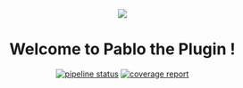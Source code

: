 
<div align="center">
<img src="https://gitlab.com/uploads/-/system/project/avatar/14122118/pablo.jpg?width=88"/>
<h1>Welcome to Pablo the Plugin !</h1>

[![pipeline status](https://gitlab.com/tresorio/platform/pablo/badges/dev/pipeline.svg)](https://gitlab.com/tresorio/platform/pablo/commits/dev)
[![coverage report](https://gitlab.com/tresorio/platform/pablo/badges/dev/coverage.svg)](https://gitlab.com/tresorio/platform/pablo/commits/dev)

</div>
